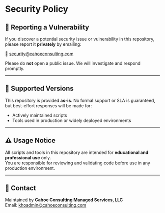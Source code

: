 # Security Policy

## 🔐 Reporting a Vulnerability

If you discover a potential security issue or vulnerability in this repository, please report it **privately** by emailing:

📧 [security@cahoeconsulting.com](mailto:security@cahoeconsulting.com)

Please do **not** open a public issue. We will investigate and respond promptly.

---

## 🔎 Supported Versions

This repository is provided **as-is**. No formal support or SLA is guaranteed, but best-effort responses will be made for:

- Actively maintained scripts
- Tools used in production or widely deployed environments

---

## ⚠️ Usage Notice

All scripts and tools in this repository are intended for **educational and professional use** only.  
You are responsible for reviewing and validating code before use in any production environment.

---

## 🤝 Contact

Maintained by **Cahoe Consulting Managed Services, LLC**  
Email: [khoadmin@cahoeconsulting.com](mailto:khoadmin@cahoeconsulting.com)
